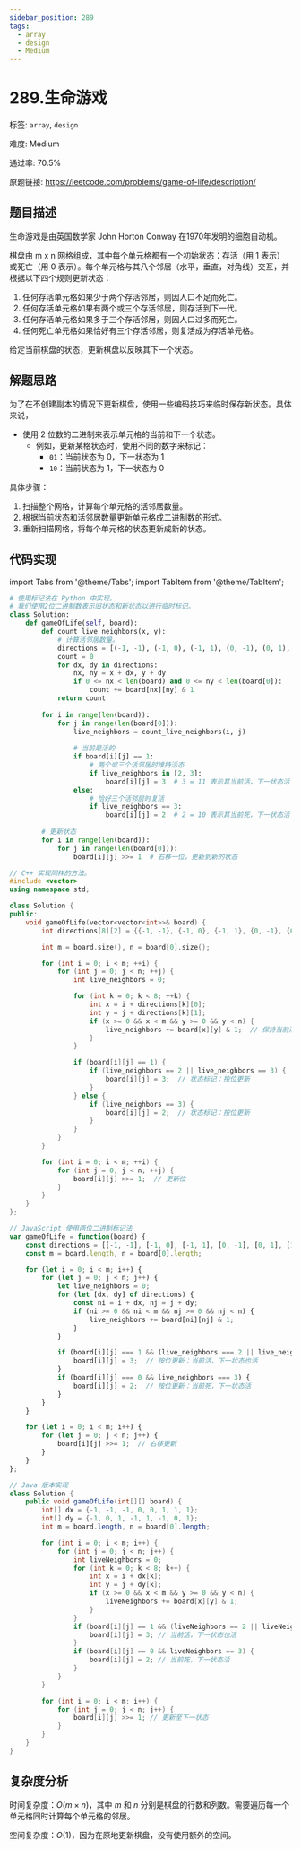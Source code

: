 ```yaml
---
sidebar_position: 289
tags:
  - array
  - design
  - Medium
---
```


# 289.生命游戏

标签: `array`, `design`

难度: Medium

通过率: 70.5%

原题链接: https://leetcode.com/problems/game-of-life/description/

## 题目描述
生命游戏是由英国数学家 John Horton Conway 在1970年发明的细胞自动机。

棋盘由 m x n 网格组成，其中每个单元格都有一个初始状态：存活（用 1 表示）或死亡（用 0 表示）。每个单元格与其八个邻居（水平，垂直，对角线）交互，并根据以下四个规则更新状态：

1. 任何存活单元格如果少于两个存活邻居，则因人口不足而死亡。
2. 任何存活单元格如果有两个或三个存活邻居，则存活到下一代。
3. 任何存活单元格如果多于三个存活邻居，则因人口过多而死亡。
4. 任何死亡单元格如果恰好有三个存活邻居，则复活成为存活单元格。

给定当前棋盘的状态，更新棋盘以反映其下一个状态。

## 解题思路
为了在不创建副本的情况下更新棋盘，使用一些编码技巧来临时保存新状态。具体来说，

- 使用 2 位数的二进制来表示单元格的当前和下一个状态。
  - 例如，更新某格状态时，使用不同的数字来标记：
    - `01`：当前状态为 0，下一状态为 1
    - `10`：当前状态为 1，下一状态为 0

具体步骤：
1. 扫描整个网格，计算每个单元格的活邻居数量。
2. 根据当前状态和活邻居数量更新单元格成二进制数的形式。
3. 重新扫描网格，将每个单元格的状态更新成新的状态。

## 代码实现
import Tabs from '@theme/Tabs';
import TabItem from '@theme/TabItem';

<Tabs>
<TabItem value="python" label="Python">

```python
# 使用标记法在 Python 中实现。
# 我们使用2位二进制数表示旧状态和新状态以进行临时标记。
class Solution:
    def gameOfLife(self, board):
        def count_live_neighbors(x, y):
            # 计算活邻居数量。
            directions = [(-1, -1), (-1, 0), (-1, 1), (0, -1), (0, 1), (1, -1), (1, 0), (1, 1)]
            count = 0
            for dx, dy in directions:
                nx, ny = x + dx, y + dy
                if 0 <= nx < len(board) and 0 <= ny < len(board[0]):
                    count += board[nx][ny] & 1
            return count
        
        for i in range(len(board)):
            for j in range(len(board[0])):
                live_neighbors = count_live_neighbors(i, j)
                
                # 当前是活的
                if board[i][j] == 1:
                    # 两个或三个活邻居时维持活态
                    if live_neighbors in [2, 3]:
                        board[i][j] = 3  # 3 = 11 表示其当前活，下一状态活
                else:
                    # 恰好三个活邻居时复活
                    if live_neighbors == 3:
                        board[i][j] = 2  # 2 = 10 表示其当前死，下一状态活
        
        # 更新状态
        for i in range(len(board)):
            for j in range(len(board[0])):
                board[i][j] >>= 1  # 右移一位，更新到新的状态
```

</TabItem>
<TabItem value="cpp" label="C++">

```cpp
// C++ 实现同样的方法。
#include <vector>
using namespace std;

class Solution {
public:
    void gameOfLife(vector<vector<int>>& board) {
        int directions[8][2] = {{-1, -1}, {-1, 0}, {-1, 1}, {0, -1}, {0, 1}, {1, -1}, {1, 0}, {1, 1}};

        int m = board.size(), n = board[0].size();

        for (int i = 0; i < m; ++i) {
            for (int j = 0; j < n; ++j) {
                int live_neighbors = 0;

                for (int k = 0; k < 8; ++k) {
                    int x = i + directions[k][0];
                    int y = j + directions[k][1];
                    if (x >= 0 && x < m && y >= 0 && y < n) {
                        live_neighbors += board[x][y] & 1;  // 保持当前活态的标记
                    }
                }

                if (board[i][j] == 1) {
                    if (live_neighbors == 2 || live_neighbors == 3) {
                        board[i][j] = 3;  // 状态标记：按位更新
                    }
                } else {
                    if (live_neighbors == 3) {
                        board[i][j] = 2;  // 状态标记：按位更新
                    }
                }
            }
        }

        for (int i = 0; i < m; ++i) {
            for (int j = 0; j < n; ++j) {
                board[i][j] >>= 1;  // 更新位
            }
        }
    }
};
```

</TabItem>
<TabItem value="javascript" label="JavaScript">

```javascript
// JavaScript 使用两位二进制标记法
var gameOfLife = function(board) {
    const directions = [[-1, -1], [-1, 0], [-1, 1], [0, -1], [0, 1], [1, -1], [1, 0], [1, 1]];
    const m = board.length, n = board[0].length;

    for (let i = 0; i < m; i++) {
        for (let j = 0; j < n; j++) {
            let live_neighbors = 0;
            for (let [dx, dy] of directions) {
                const ni = i + dx, nj = j + dy;
                if (ni >= 0 && ni < m && nj >= 0 && nj < n) {
                    live_neighbors += board[ni][nj] & 1;
                }
            }

            if (board[i][j] === 1 && (live_neighbors === 2 || live_neighbors === 3)) {
                board[i][j] = 3;  // 按位更新：当前活，下一状态也活
            }
            if (board[i][j] === 0 && live_neighbors === 3) {
                board[i][j] = 2;  // 按位更新：当前死，下一状态活
            }
        }
    }

    for (let i = 0; i < m; i++) {
        for (let j = 0; j < n; j++) {
            board[i][j] >>= 1;  // 右移更新
        }
    }
};
```

</TabItem>
<TabItem value="java" label="Java">

```java
// Java 版本实现
class Solution {
    public void gameOfLife(int[][] board) {
        int[] dx = {-1, -1, -1, 0, 0, 1, 1, 1};
        int[] dy = {-1, 0, 1, -1, 1, -1, 0, 1};
        int m = board.length, n = board[0].length;

        for (int i = 0; i < m; i++) {
            for (int j = 0; j < n; j++) {
                int liveNeighbors = 0;
                for (int k = 0; k < 8; k++) {
                    int x = i + dx[k];
                    int y = j + dy[k];
                    if (x >= 0 && x < m && y >= 0 && y < n) {
                        liveNeighbors += board[x][y] & 1;
                    }
                }
                if (board[i][j] == 1 && (liveNeighbors == 2 || liveNeighbors == 3)) {
                    board[i][j] = 3; // 当前活，下一状态也活
                }
                if (board[i][j] == 0 && liveNeighbors == 3) {
                    board[i][j] = 2; // 当前死，下一状态活
                }
            }
        }

        for (int i = 0; i < m; i++) {
            for (int j = 0; j < n; j++) {
                board[i][j] >>= 1; // 更新至下一状态
            }
        }
    }
}
```

</TabItem>
</Tabs>

## 复杂度分析
时间复杂度：$O(m \times n)$，其中 $m$ 和 $n$ 分别是棋盘的行数和列数。需要遍历每一个单元格同时计算每个单元格的邻居。  
  
空间复杂度：$O(1)$，因为在原地更新棋盘，没有使用额外的空间。
